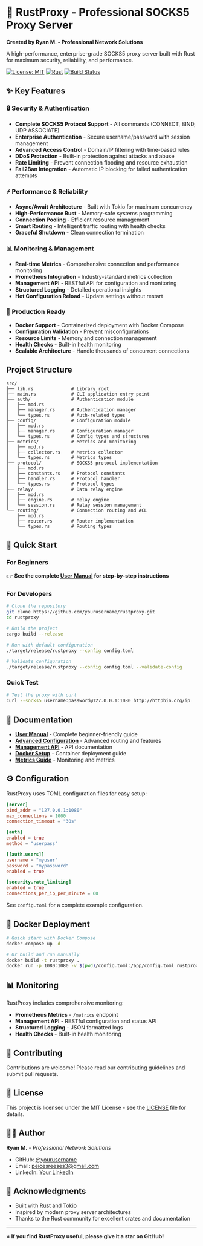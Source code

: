 # 🚀 RustProxy - Professional SOCKS5 Proxy Server

**Created by Ryan M. - Professional Network Solutions**

A high-performance, enterprise-grade SOCKS5 proxy server built with Rust for maximum security, reliability, and performance.

[![License: MIT](https://img.shields.io/badge/License-MIT-yellow.svg)](https://opensource.org/licenses/MIT)
[![Rust](https://img.shields.io/badge/rust-1.70+-orange.svg)](https://www.rust-lang.org)
[![Build Status](https://img.shields.io/badge/build-passing-brightgreen.svg)](https://github.com/yourusername/rustproxy)

## ✨ Key Features

### 🔒 Security & Authentication
- **Complete SOCKS5 Protocol Support** - All commands (CONNECT, BIND, UDP ASSOCIATE)
- **Enterprise Authentication** - Secure username/password with session management
- **Advanced Access Control** - Domain/IP filtering with time-based rules
- **DDoS Protection** - Built-in protection against attacks and abuse
- **Rate Limiting** - Prevent connection flooding and resource exhaustion
- **Fail2Ban Integration** - Automatic IP blocking for failed authentication attempts

### ⚡ Performance & Reliability
- **Async/Await Architecture** - Built with Tokio for maximum concurrency
- **High-Performance Rust** - Memory-safe systems programming
- **Connection Pooling** - Efficient resource management
- **Smart Routing** - Intelligent traffic routing with health checks
- **Graceful Shutdown** - Clean connection termination

### 📊 Monitoring & Management
- **Real-time Metrics** - Comprehensive connection and performance monitoring
- **Prometheus Integration** - Industry-standard metrics collection
- **Management API** - RESTful API for configuration and monitoring
- **Structured Logging** - Detailed operational insights
- **Hot Configuration Reload** - Update settings without restart

### 🚀 Production Ready
- **Docker Support** - Containerized deployment with Docker Compose
- **Configuration Validation** - Prevent misconfigurations
- **Resource Limits** - Memory and connection management
- **Health Checks** - Built-in health monitoring
- **Scalable Architecture** - Handle thousands of concurrent connections

## Project Structure

```
src/
├── lib.rs              # Library root
├── main.rs             # CLI application entry point
├── auth/               # Authentication module
│   ├── mod.rs
│   ├── manager.rs      # Authentication manager
│   └── types.rs        # Auth-related types
├── config/             # Configuration module
│   ├── mod.rs
│   ├── manager.rs      # Configuration manager
│   └── types.rs        # Config types and structures
├── metrics/            # Metrics and monitoring
│   ├── mod.rs
│   ├── collector.rs    # Metrics collector
│   └── types.rs        # Metrics types
├── protocol/           # SOCKS5 protocol implementation
│   ├── mod.rs
│   ├── constants.rs    # Protocol constants
│   ├── handler.rs      # Protocol handler
│   └── types.rs        # Protocol types
├── relay/              # Data relay engine
│   ├── mod.rs
│   ├── engine.rs       # Relay engine
│   └── session.rs      # Relay session management
└── routing/            # Connection routing and ACL
    ├── mod.rs
    ├── router.rs       # Router implementation
    └── types.rs        # Routing types
```

## 🚀 Quick Start

### For Beginners
👉 **See the complete [User Manual](USER_MANUAL.md) for step-by-step instructions**

### For Developers

```bash
# Clone the repository
git clone https://github.com/yourusername/rustproxy.git
cd rustproxy

# Build the project
cargo build --release

# Run with default configuration
./target/release/rustproxy --config config.toml

# Validate configuration
./target/release/rustproxy --config config.toml --validate-config
```

### Quick Test

```bash
# Test the proxy with curl
curl --socks5 username:password@127.0.0.1:1080 http://httpbin.org/ip
```

## 📖 Documentation

- **[User Manual](USER_MANUAL.md)** - Complete beginner-friendly guide
- **[Advanced Configuration](docs/ADVANCED_ROUTING.md)** - Advanced routing and features
- **[Management API](docs/MANAGEMENT_API.md)** - API documentation
- **[Docker Setup](DOCKER_SETUP.md)** - Container deployment guide
- **[Metrics Guide](docs/METRICS.md)** - Monitoring and metrics

## ⚙️ Configuration

RustProxy uses TOML configuration files for easy setup:

```toml
[server]
bind_addr = "127.0.0.1:1080"
max_connections = 1000
connection_timeout = "30s"

[auth]
enabled = true
method = "userpass"

[[auth.users]]
username = "myuser"
password = "mypassword"
enabled = true

[security.rate_limiting]
enabled = true
connections_per_ip_per_minute = 60
```

See `config.toml` for a complete example configuration.

## 🐳 Docker Deployment

```bash
# Quick start with Docker Compose
docker-compose up -d

# Or build and run manually
docker build -t rustproxy .
docker run -p 1080:1080 -v $(pwd)/config.toml:/app/config.toml rustproxy
```

## 📊 Monitoring

RustProxy includes comprehensive monitoring:

- **Prometheus Metrics** - `/metrics` endpoint
- **Management API** - RESTful configuration and status API
- **Structured Logging** - JSON formatted logs
- **Health Checks** - Built-in health monitoring

## 🤝 Contributing

Contributions are welcome! Please read our contributing guidelines and submit pull requests.

## 📄 License

This project is licensed under the MIT License - see the [LICENSE](LICENSE) file for details.

## 👨‍💻 Author

**Ryan M.** - *Professional Network Solutions*

- GitHub: [@yourusername](https://github.com/yourusername)
- Email: peicesreeses3@gmail.com
- LinkedIn: [Your LinkedIn](https://linkedin.com/in/yourprofile)

## 🙏 Acknowledgments

- Built with [Rust](https://www.rust-lang.org/) and [Tokio](https://tokio.rs/)
- Inspired by modern proxy server architectures
- Thanks to the Rust community for excellent crates and documentation

---

**⭐ If you find RustProxy useful, please give it a star on GitHub!**